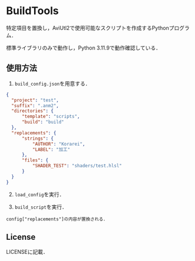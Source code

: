 # BuildTools

特定項目を置換し，AviUtl2で使用可能なスクリプトを作成するPythonプログラム．

標準ライブラリのみで動作し，Python 3.11.9で動作確認している．

## 使用方法

1.  `build_config.json`を用意する．

  ```JSON
  {
    "project": "test",
    "suffix": ".anm2",
    "directories": {
        "template": "scripts",
        "build": "build"
    },
    "replacements": {
        "strings": {
            "AUTHOR": "Korarei",
            "LABEL": "加工"
        },
        "files": {
            "SHADER_TEST": "shaders/test.hlsl"
        }
    }
  }
  ```

2.  `load_config`を実行．

3.  `build_script`を実行．

`config["replacements"]の内容が置換される．`

## License

LICENSEに記載．
